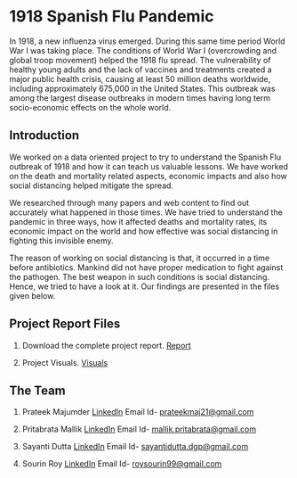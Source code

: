 # 1918 Spanish Flu Pandemic

In 1918, a new influenza virus emerged. During this same time period World War I was taking place. The conditions of World War I (overcrowding and global troop movement) helped the 1918 flu spread. The vulnerability of healthy young adults and the lack of vaccines and treatments created a major public health crisis, causing at least 50 million deaths worldwide, including approximately 675,000 in the United States. This outbreak was among the largest disease outbreaks in modern times having long term socio-economic effects on the whole world.


## Introduction

We worked on a data oriented project to try to understand the Spanish Flu outbreak of 1918 and how it can teach us valuable lessons.
We have worked on the death and mortality related aspects, economic impacts and also how social distancing helped mitigate the spread.

We researched through many papers and web content to find out accurately what happened in those times. We have tried to understand the pandemic in three ways, how it affected deaths and mortality rates, its economic impact on the world and how effective was social distancing in fighting this invisible enemy.

The reason of working on social distancing is that, it occurred in a time before antibiotics. Mankind did not have proper medication to fight against the pathogen. The best weapon in such conditions is social distancing. Hence, we tried to have a look at it.
Our findings are presented in the files given below.

## Project Report Files

1. Download the complete project report.
   [Report](https://drive.google.com/open?id=1s5TQZrbwu5dJLKJzQMYQy4ksnUDvGk3d)
   
2. Project Visuals.
   [Visuals](https://drive.google.com/open?id=1zmnIgVSMa6SVZQXzf-eIs_RF4ZSRBYvo)


## The Team

1. Prateek Majumder [LinkedIn](https://www.linkedin.com/in/prateek-majumder-1032a816b/)
   Email Id- prateekmaj21@gmail.com

2. Pritabrata Mallik [LinkedIn](https://www.linkedin.com/in/pritabrata-mallik/)
   Email Id- mallik.pritabrata@gmail.com

3. Sayanti Dutta [LinkedIn](https://www.linkedin.com/in/sayanti-dutta-589079170/)
   Email Id- sayantidutta.dgp@gmail.com

4. Sourin Roy [LinkedIn](https://www.linkedin.com/in/sourin-roy-81835119b/)
   Email Id- roysourin99@gmail.com

